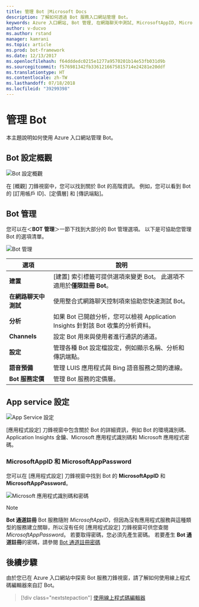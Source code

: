 ```yaml
---
title: 管理 Bot |Microsoft Docs
description: 了解如何透過 Bot 服務入口網站管理 Bot。
keywords: Azure 入口網站, Bot 管理, 在網路聊天中測試, MicrosoftAppID, MicrosoftAppPassword, 應用程式設定
author: v-ducvo
ms.author: rstand
manager: kamrani
ms.topic: article
ms.prod: bot-framework
ms.date: 12/13/2017
ms.openlocfilehash: f64dddedc0215e1277a9570201b14e53fb031d9b
ms.sourcegitcommit: f576981342fb3361216675815714e24281e20ddf
ms.translationtype: HT
ms.contentlocale: zh-TW
ms.lasthandoff: 07/18/2018
ms.locfileid: "39299398"
---
```

# <a name="manage-a-bot"></a>管理 Bot

本主題說明如何使用 Azure 入口網站管理 Bot。

## <a name="bot-settings-overview"></a>Bot 設定概觀

![Bot 設定概觀](~/media/azure-manage-a-bot/overview.png)

在 [概觀] 刀鋒視窗中，您可以找到關於 Bot 的高階資訊。 例如，您可以看到 Bot 的 [訂用帳戶 ID]、[定價層] 和 [傳訊端點]。

## <a name="bot-management"></a>Bot 管理

 您可以在＜**BOT 管理**＞一節下找到大部分的 Bot 管理選項。 以下是可協助您管理 Bot 的選項清單。

![Bot 管理](~/media/azure-manage-a-bot/bot-management.png)

| 選項 |  說明 |
| ---- | ---- |
| **建置** | [建置] 索引標籤可提供選項來變更 Bot。 此選項不適用於**僅限註冊 Bot**。 |
| **在網路聊天中測試** | 使用整合式網路聊天控制項來協助您快速測試 Bot。 |
| **分析** | 如果 Bot 已開啟分析，您可以檢視 Application Insights 針對該 Bot 收集的分析資料。 |
| **Channels** | 設定 Bot 用來與使用者進行通訊的通道。 |
| **設定** | 管理各種 Bot 設定檔設定，例如顯示名稱、分析和傳訊端點。 |
| **語音預備** | 管理 LUIS 應用程式與 Bing 語音服務之間的連線。 |
| **Bot 服務定價** | 管理 Bot 服務的定價層。 |

## <a name="app-service-settings"></a>App service 設定

![App Service 設定](~/media/azure-manage-a-bot/app-service-settings.png)

[應用程式設定] 刀鋒視窗中包含關於 Bot 的詳細資訊，例如 Bot 的環境識別碼、Application Insights 金鑰、Microsoft 應用程式識別碼和 Microsoft 應用程式密碼。

### <a name="microsoftappid-and-microsoftapppassword"></a>MicrosoftAppID 和 MicrosoftAppPassword

您可以在 [應用程式設定] 刀鋒視窗中找到 Bot 的 **MicrosoftAppID** 和 **MicrosoftAppPassword**。

![Microsoft 應用程式識別碼和密碼](~/media/azure-manage-a-bot/app-settings.png)

> [!NOTE]
> **Bot 通道註冊** Bot 服務隨附 *MicrosoftAppID*，但因為沒有應用程式服務與這種類型的服務建立關聯，所以沒有任何 [應用程式設定] 刀鋒視窗可供您查閱 *MicrosoftAppPassword*。 若要取得密碼，您必須先產生密碼。 若要產生 **Bot 通道註冊**的密碼，請參閱 [Bot 通道註冊密碼](bot-service-quickstart-registration.md#bot-channels-registration-password)

## <a name="next-steps"></a>後續步驟
由於您已在 Azure 入口網站中探索 Bot 服務刀鋒視窗，請了解如何使用線上程式碼編輯器來自訂 Bot。
> [!div class="nextstepaction"]
> [使用線上程式碼編輯器](bot-service-build-online-code-editor.md)

